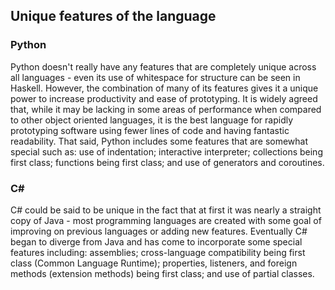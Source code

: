 ## Unique features of the language
### Python
Python doesn't really have any features that are completely unique across all languages - even its use of whitespace for structure can be seen in Haskell. However, the combination of many of its features gives it a unique power to increase productivity and ease of prototyping. It is widely agreed that, while it may be lacking in some areas of performance when compared to other object oriented languages, it is the best language for rapidly prototyping software using fewer lines of code and having fantastic readability. That said, Python includes some features that are somewhat special such as: use of indentation; interactive interpreter; collections being first class; functions being first class; and use of generators and coroutines.
### C#
C# could be said to be unique in the fact that at first it was nearly a straight copy of Java - most programming languages are created with some goal of improving on previous languages or adding new features. Eventually C# began to diverge from Java and has come to incorporate some special features including: assemblies; cross-language compatibility being first class (Common Language Runtime); properties, listeners, and foreign methods (extension methods) being first class; and use of partial classes.

